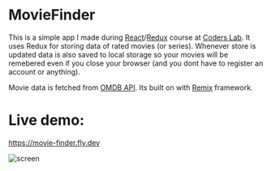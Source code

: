 # MovieFinder
This is a simple app I made during [React](https://react.dev/)/[Redux](https://redux.js.org/) course at [Coders Lab](https://coderslab.pl/pl). It uses Redux for storing data of rated movies (or series). Whenever store is updated data is also saved to local storage so your movies will be remebered even if you close your browser (and you dont have to register an account or anything). 

Movie data is fetched from [OMDB API](https://www.omdbapi.com).
Its built on with [Remix](https://remix.run) framework.

# Live demo: 
https://movie-finder.fly.dev

![screen](https://github.com/zbigniew54/MovieFinder/assets/132487185/c6029032-76f2-463a-bb4c-025401a68f66)
